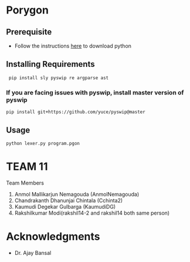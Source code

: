 # Porygon

## Prerequisite
* Follow the instructions [here](https://www.python.org/downloads/) to download python 

## Installing Requirements
``` pip install sly pyswip re argparse ast```
### If you are facing issues with pyswip, install master version of pyswip
``` pip install git+https://github.com/yuce/pyswip@master ```


## Usage
``` python lexer.py program.pgon ``` 


# TEAM 11

Team Members
1. Anmol Mallikarjun Nemagouda (AnmolNemagouda)
2. Chandrakanth Dhanunjai Chintala (Cchinta2)
3. Kaumudi Degekar Gulbarga (KaumudiDG)
4. Rakshilkumar Modi(rakshil14-2 and rakshil14 both same person)

# Acknowledgments
* Dr. Ajay Bansal

